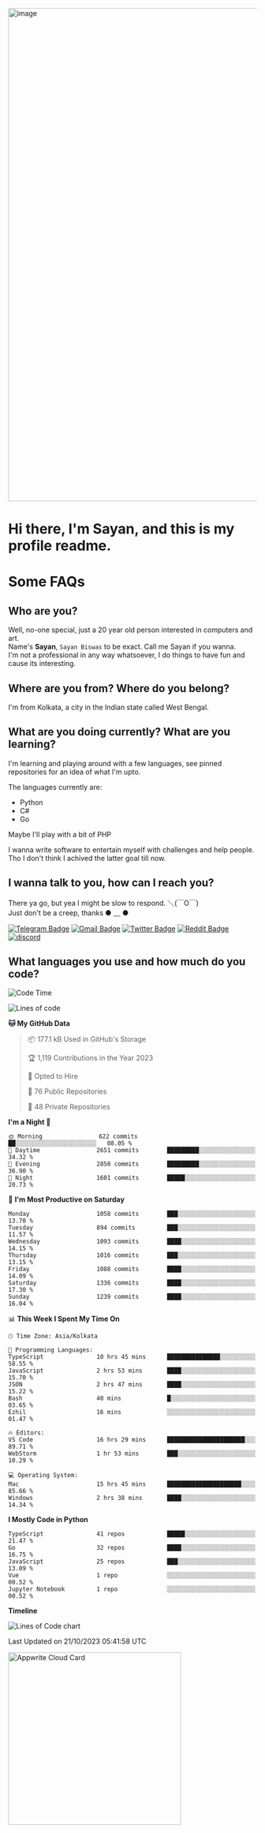 <img src="https://github.com/Dank-del/Dank-del/assets/63096193/045e227e-4ef3-4c82-82b9-d22540fc40f7" alt="image" width="1000"/>


# **Hi there, I'm Sayan, and this is my profile readme.**
<!--  [![Profile views](https://gpvc.arturio.dev/dank-del)](https://github.com/dank-del) -->
# Some FAQs

## **Who are you?**

Well, no-one special, just a 20 year old person interested in computers and art. \
Name's **Sayan**, `Sayan Biswas` to be exact. Call me Sayan if you wanna. \
I'm not a professional in any way whatsoever, I do things to have fun and cause its interesting.

## **Where are you from? Where do you belong?**

I'm from Kolkata, a city in the Indian state called West Bengal.

## **What are you doing currently? What are you learning?**

I'm learning and playing around with a few languages, see pinned repositories for an idea of what I'm upto.

The languages currently are:

- Python
- C#
- Go

Maybe I'll play with a bit of PHP

I wanna write software to entertain myself with challenges and help people. \
Tho I don't think I achived the latter goal till now.

<!--## **Eww, I see a weeb profile.**

Can't help it, it's the best way to hide my face on this account
> Why do people hate weebs .-.

## **Cool, what more interests you?**

My interests are quite, weird. They're scattered all over the place. \
I've been fascinated by music and have studied it since the age of 6, I've performed on stage and on air but yeah now I've been away from that. I specialize in key instruments. \
Another thing that interests me is Media Production, aka, working with audio, video and broadcasting media.

> I just like art in general. also feeds the reason of me being obsessed with Japanese drawings (⋟ ﹏ ⋞)-->

## **I wanna talk to you, how can I reach you?**

There ya go, but yea I might be slow to respond. ＼(￣O￣) \
Just don't be a creep, thanks ● ﹏ ●

[![Telegram Badge](https://img.shields.io/badge/-dank_as_fuck-1ca0f1?style=flat-square&logo=telegram&logoColor=white&link=https://t.me/dank_as_fuck)](https://t.me/dank_as_fuck)
[![Gmail Badge](https://img.shields.io/badge/-sayan@asia.com-c14438?style=flat-square&logo=Gmail&logoColor=white&link=mailto:sayan@asia.com)](mailto:sayan@asia.com)
[![Twitter Badge](https://img.shields.io/twitter/follow/TheDankDel?style=social)](https://twitter.com/TheDankDel)
[![Reddit Badge](https://img.shields.io/reddit/user-karma/combined/dank_as_fuck_?style=social)](https://www.reddit.com/user/dank_as_fuck_/)
[![discord](https://discord-md-badge.vercel.app/api/shield/506536929152466945?style=social)](https://discordapp.com/users/506536929152466945)

## **What languages you use and how much do you code?**

<!--START_SECTION:waka-->
![Code Time](http://img.shields.io/badge/Code%20Time-1%2C260%20hrs%201%20min-blue)

![Lines of code](https://img.shields.io/badge/From%20Hello%20World%20I%27ve%20Written-5.8%20million%20lines%20of%20code-blue)

**🐱 My GitHub Data** 

> 📦 177.1 kB Used in GitHub's Storage 
 > 
> 🏆 1,119 Contributions in the Year 2023
 > 
> 💼 Opted to Hire
 > 
> 📜 76 Public Repositories 
 > 
> 🔑 48 Private Repositories 
 > 
**I'm a Night 🦉** 

```text
🌞 Morning                622 commits         ██░░░░░░░░░░░░░░░░░░░░░░░   08.05 % 
🌆 Daytime                2651 commits        █████████░░░░░░░░░░░░░░░░   34.32 % 
🌃 Evening                2850 commits        █████████░░░░░░░░░░░░░░░░   36.90 % 
🌙 Night                  1601 commits        █████░░░░░░░░░░░░░░░░░░░░   20.73 % 
```
📅 **I'm Most Productive on Saturday** 

```text
Monday                   1058 commits        ███░░░░░░░░░░░░░░░░░░░░░░   13.70 % 
Tuesday                  894 commits         ███░░░░░░░░░░░░░░░░░░░░░░   11.57 % 
Wednesday                1093 commits        ████░░░░░░░░░░░░░░░░░░░░░   14.15 % 
Thursday                 1016 commits        ███░░░░░░░░░░░░░░░░░░░░░░   13.15 % 
Friday                   1088 commits        ████░░░░░░░░░░░░░░░░░░░░░   14.09 % 
Saturday                 1336 commits        ████░░░░░░░░░░░░░░░░░░░░░   17.30 % 
Sunday                   1239 commits        ████░░░░░░░░░░░░░░░░░░░░░   16.04 % 
```


📊 **This Week I Spent My Time On** 

```text
🕑︎ Time Zone: Asia/Kolkata

💬 Programming Languages: 
TypeScript               10 hrs 45 mins      ███████████████░░░░░░░░░░   58.55 % 
JavaScript               2 hrs 53 mins       ████░░░░░░░░░░░░░░░░░░░░░   15.70 % 
JSON                     2 hrs 47 mins       ████░░░░░░░░░░░░░░░░░░░░░   15.22 % 
Bash                     40 mins             █░░░░░░░░░░░░░░░░░░░░░░░░   03.65 % 
Ezhil                    16 mins             ░░░░░░░░░░░░░░░░░░░░░░░░░   01.47 % 

🔥 Editors: 
VS Code                  16 hrs 29 mins      ██████████████████████░░░   89.71 % 
WebStorm                 1 hr 53 mins        ███░░░░░░░░░░░░░░░░░░░░░░   10.29 % 

💻 Operating System: 
Mac                      15 hrs 45 mins      █████████████████████░░░░   85.66 % 
Windows                  2 hrs 38 mins       ████░░░░░░░░░░░░░░░░░░░░░   14.34 % 
```

**I Mostly Code in Python** 

```text
TypeScript               41 repos            █████░░░░░░░░░░░░░░░░░░░░   21.47 % 
Go                       32 repos            ████░░░░░░░░░░░░░░░░░░░░░   16.75 % 
JavaScript               25 repos            ███░░░░░░░░░░░░░░░░░░░░░░   13.09 % 
Vue                      1 repo              ░░░░░░░░░░░░░░░░░░░░░░░░░   00.52 % 
Jupyter Notebook         1 repo              ░░░░░░░░░░░░░░░░░░░░░░░░░   00.52 % 
```



**Timeline**

![Lines of Code chart](https://raw.githubusercontent.com/Dank-del/Dank-del/main/assets/bar_graph.png)


 Last Updated on 21/10/2023 05:41:58 UTC
<!--END_SECTION:waka-->

<!--## **Can I stalk your spotify?**

Um sure.

![OwO Spotify](https://spotify-recently-played-readme.vercel.app/api?user=31fdrsslnr7nvq4ytqwtw7c4rxfm&count=5)-->

<a href="https://cloud.appwrite.io/card/64773257171d49803c27">
	<img width="350" src="https://cloud.appwrite.io/v1/cards/cloud?userId=64773257171d49803c27" alt="Appwrite Cloud Card" />
</a>
